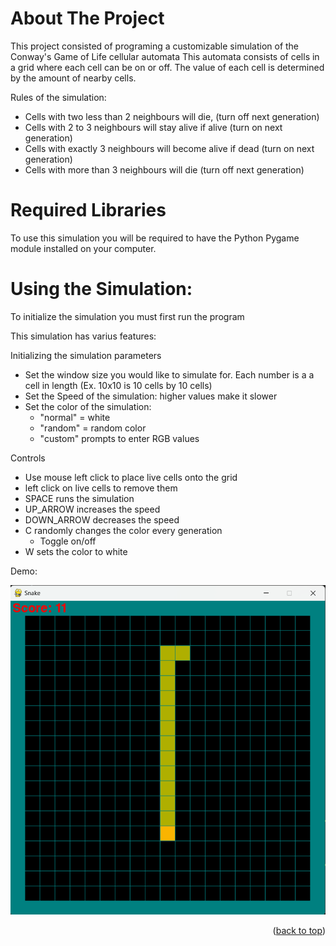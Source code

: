 
# About The Project

This project consisted of programing a customizable simulation of the Conway's Game of Life cellular automata
This automata consists of cells in a grid where each cell can be on or off. The value of each cell is determined by
the amount of nearby cells.

Rules of the simulation:
- Cells with two less than 2 neighbours will die, (turn off next generation)
- Cells with 2 to 3 neighbours will stay alive if alive (turn on next generation)
- Cells with exactly 3 neighbours will become alive if dead (turn on next generation)
- Cells with more than 3 neighbours will die (turn off next generation)

# Required Libraries

To use this simulation you will be required to have the Python Pygame module installed on your computer.

# Using the Simulation:

To initialize the simulation you must first run the program

This simulation has varius features:

Initializing the simulation parameters
* Set the window size you would like to simulate for. Each number is a a cell in length (Ex. 10x10 is 10 cells by 10 cells) 
* Set the Speed of the simulation: higher values make it slower
* Set the color of the simulation:
  * "normal" = white
  * "random" = random color
  * "custom" prompts to enter RGB values

Controls
* Use mouse left click to place live cells onto the grid
* left click on live cells to remove them
* SPACE runs the simulation
* UP_ARROW increases the speed
* DOWN_ARROW decreases the speed
* C randomly changes the color every generation
  * Toggle on/off
* W sets the color to white

Demo:

![](https://github.com/martinalvo/Hackathon/blob/main/HackAThon/Snake2.png)
<p align="right">(<a href="#readme-top">back to top</a>)</p>
